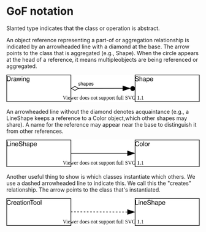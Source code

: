 # GoF notation

Slanted type indicates that the class or operation is abstract.

An object reference representing a part-of or aggregation relationship is indicated by an arrowheaded line with a diamond at the base. The arrow points to the class that is aggregated (e.g., Shape). When the circle appears at the head of a reference, it means multipleobjects are being referenced or aggregated.

<img src="aggregation.svg">

An arrowheaded line without the diamond denotes acquaintance (e.g., a LineShape keeps a reference to a Color object,which other shapes may share). A name for the reference may appear near the base to distinguish it from other references.

<img src="acquaintance.svg">

Another useful thing to show is which classes instantiate which others. We use a dashed arrowheaded line to indicate this. We call this the "creates" relationship. The arrow points to the class that's instantiated.

<img src="creates.svg">
